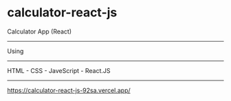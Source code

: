 # calculator-react-js
Calculator App (React)
<hr>
Using

<hr>

HTML - CSS - JaveScript - React.JS  

<hr>

https://calculator-react-js-92sa.vercel.app/
